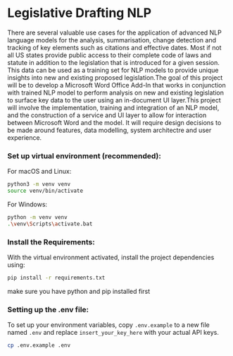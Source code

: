 # Legislative Drafting NLP
There are several valuable use cases for the application of advanced NLP language models for the analysis, summarisation, change detection and tracking of key elements such as citations and effective dates. Most if not all US states provide public access to their complete code of laws and statute in addition to the legislation that is introduced for a given session. This data can be used as a training set for NLP models to provide unique insights into new and existing proposed legislation.The goal of this project will be to develop a Microsoft Word Office Add-In that works in conjunction with trained NLP model to perform analysis on new and existing legislation to surface key data to the user using an in-document UI layer.This project will involve the implementation, training and integration of an NLP model, and the construction of a service and UI layer to allow for interaction between Microsoft Word and the model. It will require design decisions to be made around features, data modelling, system architectre and user experience.

### Set up virtual environment (recommended):

For macOS and Linux:

```bash
python3 -m venv venv
source venv/bin/activate
```

For Windows:

```bash
python -m venv venv
.\venv\Scripts\activate.bat
```

### Install the Requirements:
With the virtual environment activated, install the project dependencies using:

```bash
pip install -r requirements.txt
```
make sure you have python and pip installed first

### Setting up the .env file:
To set up your environment variables, copy `.env.example` to a new file named `.env` and replace `insert_your_key_here` with your actual API keys.

```bash
cp .env.example .env
```
